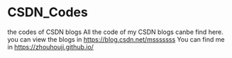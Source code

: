 # CSDN_Codes
the codes of CSDN blogs
All the code of my CSDN blogs canbe find here.
you can view the blogs in https://blog.csdn.net/msssssss
You can find me in https://zhouhouji.github.io/
